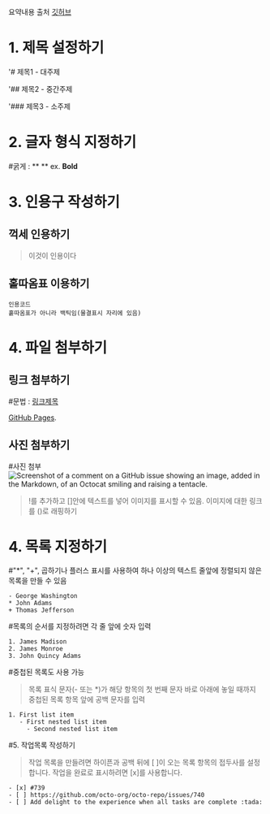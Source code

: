 요약내용 출처
[깃허브](https://docs.github.com/ko/get-started/writing-on-github/getting-started-with-writing-and-formatting-on-github/basic-writing-and-formatting-syntax)

# 1. 제목 설정하기 
'# 제목1 - 대주제

'## 제목2 - 중간주제

'### 제목3 - 소주제


# 2. 글자 형식 지정하기 

#굵게 : ** **
ex. **Bold**

# 3. 인용구 작성하기
## 꺽세 인용하기 
>이것이 인용이다


## 홑따옴표 이용하기
```
인용코드
홑따옴표가 아니라 백틱임(물결표시 자리에 있음)
```
# 4. 파일 첨부하기
## 링크 첨부하기 
#문법 : [링크제목](url)

[GitHub Pages](https://pages.github.com/).


## 사진 첨부하기
#사진 첨부
![Screenshot of a comment on a GitHub issue showing an image, added in the Markdown, of an Octocat smiling and raising a tentacle.](https://myoctocat.com/assets/images/base-octocat.svg)

>!를 추가하고 []안에 텍스트를 넣어 이미지를 표시할 수 있음. 이미지에 대한 링크를 ()로 래핑하기

# 4. 목록 지정하기 
#"*", "+", 곱하기나 플러스 표시를 사용하여 하나 이상의 텍스트 줄앞에 정렬되지 않은 목록을 만들 수 있음
```
- George Washington
* John Adams
+ Thomas Jefferson
```

#목록의 순서를 지정하려면 각 줄 앞에 숫자 입력 
```
1. James Madison
2. James Monroe
3. John Quincy Adams
```

#중첩된 목록도 사용 가능
> 목록 표식 문자(- 또는 *)가 해당 항목의 첫 번째 문자 바로 아래에 놓일 때까지 중첩된 목록 항목 앞에 공백 문자를 입력
```
1. First list item
   - First nested list item
     - Second nested list item

```

#5. 작업목록 작성하기
>작업 목록을 만들려면 하이픈과 공백 뒤에 [ ]이 오는 목록 항목의 접두사를 설정합니다. 작업을 완료로 표시하려면 [x]를 사용합니다.
```
- [x] #739
- [ ] https://github.com/octo-org/octo-repo/issues/740
- [ ] Add delight to the experience when all tasks are complete :tada:
```
